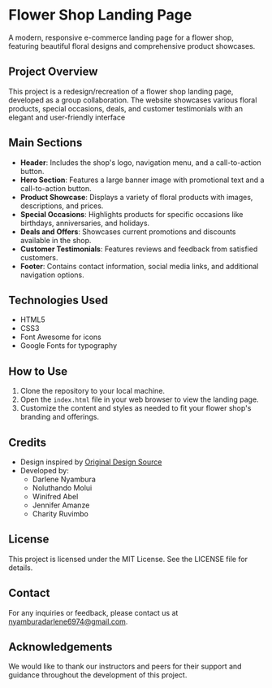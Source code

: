 # Flower Shop Landing Page
A modern, responsive e-commerce landing page for a flower shop, featuring beautiful floral designs and comprehensive product showcases.

## Project Overview
This project is a redesign/recreation of a flower shop landing page, developed as a group collaboration. The website showcases various floral products, special occasions, deals, and customer testimonials with an elegant and user-friendly interface

## Main Sections
- **Header**: Includes the shop's logo, navigation menu, and a call-to-action button.
- **Hero Section**: Features a large banner image with promotional text and a call-to-action button.
- **Product Showcase**: Displays a variety of floral products with images, descriptions, and prices.
- **Special Occasions**: Highlights products for specific occasions like birthdays, anniversaries, and holidays.
- **Deals and Offers**: Showcases current promotions and discounts available in the shop.
- **Customer Testimonials**: Features reviews and feedback from satisfied customers.
- **Footer**: Contains contact information, social media links, and additional navigation options.

## Technologies Used
- HTML5
- CSS3
- Font Awesome for icons
- Google Fonts for typography

## How to Use
1. Clone the repository to your local machine.
2. Open the `index.html` file in your web browser to view the landing page.
3. Customize the content and styles as needed to fit your flower shop's branding and offerings.

## Credits
- Design inspired by [Original Design Source](https://cdn.dribbble.com/userupload/17977542/file/original-d9075d387fce240396c471da90bc3480.png?resize=1504x12418&vertical=center)
- Developed by:
    - Darlene Nyambura
    - Noluthando Molui
    - Winifred Abel
    - Jennifer Amanze
    - Charity Ruvimbo

## License
This project is licensed under the MIT License. See the LICENSE file for details.

## Contact
For any inquiries or feedback, please contact us at [nyamburadarlene6974@gmail.com](mailto:nyamburadarlene6974@gmail.com).

## Acknowledgements
We would like to thank our instructors and peers for their support and guidance throughout the development of this project.
